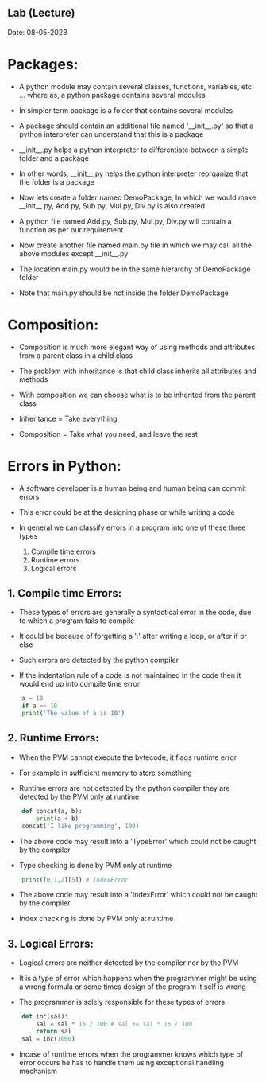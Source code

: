 ## Lab (Lecture)

Date: 08-05-2023

# Packages:

- A python module may contain several classes, functions, variables, etc ... where as, a python package contains several modules

- In simpler term package is a folder that contains several modules

- A package should contain an additional file named '\_\_init__.py' so that a python interpreter can understand that this is a package

- \_\_init__.py helps a python interpreter to differentiate between a simple folder and a package 

- In other words, \_\_init__.py helps the python interpreter reorganize that the folder is a package

- Now lets create a folder named DemoPackage, In which we would make \_\_init__.py, Add.py, Sub.py, Mul.py, Div.py is also created

- A python file named Add.py, Sub.py, Mul.py, Div.py will contain a function as per our requirement

- Now create another file named main.py file in which we may call all the above modules except \_\_init__.py

- The location main.py would be in the same hierarchy of DemoPackage folder

- Note that main.py should be not inside the folder DemoPackage


# Composition:

- Composition is much more elegant way of using methods and attributes from a parent class in a child class

- The problem with inheritance is that child class inherits all attributes and methods

- With composition we can choose what is to be inherited from the parent class

- Inheritance = Take everything
- Composition = Take what you need, and leave the rest

# Errors in Python:

- A software developer is a human being and human being can commit errors

- This error could be at the designing phase or while writing a code

- In general we can classify errors in a program into one of these three types 

    1. Compile time errors
    2. Runtime errors
    3. Logical errors

## 1. Compile time Errors:

- These types of errors are generally a syntactical error in the code, due to which a program fails to compile

- It could be because of forgetting a ':' after writing a loop, or after if or else 

- Such errors are detected by the python compiler

- If the indentation rule of a code is not maintained in the code then it would end up into compile time error

```python
    a = 10
    if a == 10
    print('The value of a is 10')
```

## 2. Runtime Errors:

- When the PVM cannot execute the bytecode, it flags runtime error

- For example in sufficient memory to store something

- Runtime errors are not detected by the python compiler they are detected by the PVM only at runtime

```python
    def concat(a, b):
        print(a + b)
    concat('I like programming', 100)
```


- The above code may result into a 'TypeError' which could not be caught by the compiler

- Type checking is done by PVM only at runtime

```python
    print([0,1,2][5]) # IndexError
```

- The above code may result into a 'IndexError' which could not be caught by the compiler

- Index checking is done by PVM only at runtime

## 3. Logical Errors:

- Logical errors are neither detected by the compiler nor by the PVM

- It is a type of error which happens when the programmer might be using a wrong formula or some times design of the program it self is wrong

- The programmer is solely responsible for these types of errors

```python
    def inc(sal):
        sal = sal * 15 / 100 # sal += sal * 15 / 100
        return sal
    sal = inc(1000)
```

- Incase of runtime errors when the programmer knows which type of error occurs he has to handle them using exceptional handling mechanism

